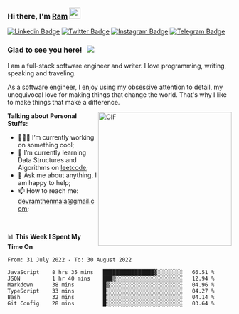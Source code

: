 ### Hi there, I'm <a href="#" target="_blank">Ram</a> <img src="https://media.giphy.com/media/hvRJCLFzcasrR4ia7z/giphy.gif" width="25" height="25">

[![Linkedin Badge](https://img.shields.io/badge/-LinkedIn-0e76a8?style=flat-square&logo=Linkedin&logoColor=white)](https://www.linkedin.com/in/ramdevengineer/)
[![Twitter Badge](https://img.shields.io/badge/-Twitter-00acee?style=flat-square&logo=Twitter&logoColor=white)](https://twitter.com/ramthenmala)
[![Instagram Badge](https://img.shields.io/badge/-Instagram-e4405f?style=flat-square&logo=Instagram&logoColor=white)](https://instagram.com/ramthenmala/)
[![Telegram Badge](https://img.shields.io/badge/-Telegram-0088cc?style=flat-square&logo=Telegram&logoColor=white)](https://t.me/ramthenmala)

### Glad to see you here! &nbsp; ![](https://visitor-badge.glitch.me/badge?page_id=ramthenmala)

I am a full-stack software engineer and writer. I love programming, writing, speaking and traveling.

As a software engineer, I enjoy using my obsessive attention to detail, my unequivocal love for making things that change the world. That's why I like to make things that make a difference.

<img align="right" alt="GIF" src="https://user-images.githubusercontent.com/4328468/157245666-f4dd5472-5b11-4727-baaf-69e90e372b69.gif?raw=true" width="300" />

**Talking about Personal Stuffs:**

- 👨🏻‍💻 I’m currently working on something cool;
- 🚀 I’m currently learning Data Structures and Algorithms on [leetcode](https://leetcode.com/ramthenmala);
- 💬 Ask me about anything, I am happy to help; 
- 📫 How to reach me: devramthenmala@gmail.com;

</br>

📊 **This Week I Spent My Time On** 
<!--START_SECTION:waka-->

```text
From: 31 July 2022 - To: 30 August 2022

JavaScript    8 hrs 35 mins   ████████████████▓░░░░░░░░   66.51 %
JSON          1 hr 40 mins    ███▒░░░░░░░░░░░░░░░░░░░░░   12.94 %
Markdown      38 mins         █▒░░░░░░░░░░░░░░░░░░░░░░░   04.96 %
TypeScript    33 mins         █░░░░░░░░░░░░░░░░░░░░░░░░   04.27 %
Bash          32 mins         █░░░░░░░░░░░░░░░░░░░░░░░░   04.14 %
Git Config    28 mins         █░░░░░░░░░░░░░░░░░░░░░░░░   03.64 %
```

<!--END_SECTION:waka-->


